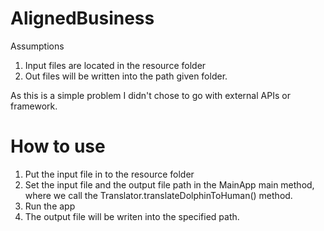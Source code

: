 # AlignedBusiness

Assumptions
1. Input files are located in the resource folder
2. Out files will be written into the path given folder.

As this is a simple problem I didn't chose to go with external APIs or framework.

# How to use
1. Put the input file in to the resource folder 
2. Set the input file and the output file path in the MainApp main method, where we call the Translator.translateDolphinToHuman() method.
3. Run the app
4. The output file will be writen into the specified path.
